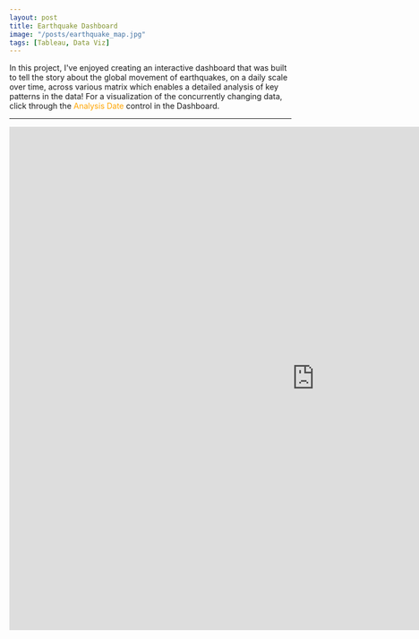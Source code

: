 ```yaml
---
layout: post
title: Earthquake Dashboard
image: "/posts/earthquake_map.jpg"
tags: [Tableau, Data Viz]
---
```


In this project, I've enjoyed creating an interactive dashboard that was built to tell the story about the global movement of earthquakes, on a daily scale over time, across various matrix which enables a detailed analysis of key patterns in the data!  For a visualization of the concurrently changing data, click through the <font color="orange">Analysis Date</font> control in the Dashboard.

---

<iframe seamless frameborder="0" src="https://public.tableau.com/views/DSIEarthquakeDashboard_16779073807970/DSIEarthquakeTracker?:embed=yes&:display_count=yes&:showVizHome=no" width = '1090' height = '900'></iframe>
